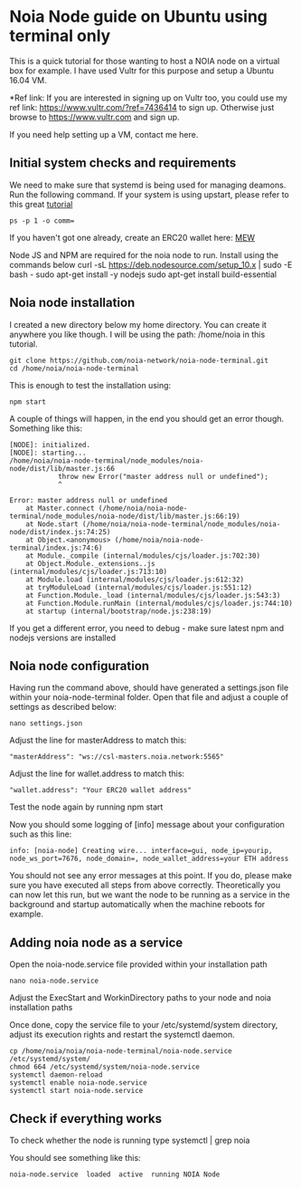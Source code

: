 Noia Node guide on Ubuntu using terminal only
==================

This is a quick tutorial for those wanting to host a NOIA node on a virtual box for example. I have used Vultr for this purpose and setup a Ubuntu 16.04 VM.

*Ref link: If you are interested in signing up on Vultr too, you could use my ref link: https://www.vultr.com/?ref=7436414 to sign up. Otherwise just browse to https://www.vultr.com and sign up.

If you need help setting up a VM, contact me here.

Initial system checks and requirements
-------------
We need to make sure that systemd is being used for managing deamons. Run the following command. If your system is using upstart, please refer to this great [tutorial]( https://www.digitalocean.com/community/tutorials/the-upstart-event-system-what-it-is-and-how-to-use-it)

    ps -p 1 -o comm=

If you haven't got one already, create an ERC20 wallet here: [MEW](https://www.myetherwallet.com/)

Node JS and NPM are required for the noia node to run. Install using the commands below
    curl -sL https://deb.nodesource.com/setup_10.x | sudo -E bash -
    sudo apt-get install -y nodejs
    sudo apt-get install build-essential

Noia node installation
------------
I created a new directory below my home directory. You can create it anywhere you like though. I will be using the path: /home/noia in this tutorial.

    git clone https://github.com/noia-network/noia-node-terminal.git
    cd /home/noia/noia-node-terminal

This is enough to test the installation using:

    npm start

A couple of things will happen, in the end you should get an error though. Something like this:

    [NODE]: initialized.
    [NODE]: starting...
    /home/noia/noia-node-terminal/node_modules/noia-node/dist/lib/master.js:66
                throw new Error("master address null or undefined");
                ^

    Error: master address null or undefined
        at Master.connect (/home/noia/noia-node-terminal/node_modules/noia-node/dist/lib/master.js:66:19)
        at Node.start (/home/noia/noia-node-terminal/node_modules/noia-node/dist/index.js:74:25)
        at Object.<anonymous> (/home/noia/noia-node-terminal/index.js:74:6)
        at Module._compile (internal/modules/cjs/loader.js:702:30)
        at Object.Module._extensions..js (internal/modules/cjs/loader.js:713:10)
        at Module.load (internal/modules/cjs/loader.js:612:32)
        at tryModuleLoad (internal/modules/cjs/loader.js:551:12)
        at Function.Module._load (internal/modules/cjs/loader.js:543:3)
        at Function.Module.runMain (internal/modules/cjs/loader.js:744:10)
        at startup (internal/bootstrap/node.js:238:19)

If you get a different error, you need to debug - make sure latest npm and nodejs versions are installed

Noia node configuration
-------------

Having run the command above, should have generated a settings.json file within your noia-node-terminal folder. Open that file and adjust a couple of settings as described below:

    nano settings.json

Adjust the line for masterAddress to match this:

    "masterAddress": "ws://csl-masters.noia.network:5565"

Adjust the line for wallet.address to match this:

    "wallet.address": "Your ERC20 wallet address"

Test the node again by running
    npm start

Now you should some logging of [info] message about your configuration such as this line:

    info: [noia-node] Creating wire... interface=gui, node_ip=yourip, node_ws_port=7676, node_domain=, node_wallet_address=your ETH address

You should not see any error messages at this point. If you do, please make sure you have executed all steps from above correctly. Theoretically you can now let this run, but we want the node to be running as a service in the background and startup automatically when the machine reboots for example.

Adding noia node as a service
-------------
Open the noia-node.service file provided within your installation path

    nano noia-node.service

Adjust the ExecStart and WorkinDirectory paths to your node and noia installation paths

Once done, copy the service file to your /etc/systemd/system directory, adjust its execution rights and restart the systemctl daemon.

    cp /home/noia/noia/noia-node-terminal/noia-node.service /etc/systemd/system/
    chmod 664 /etc/systemd/system/noia-node.service
    systemctl daemon-reload
    systemctl enable noia-node.service
    systemctl start noia-node.service

Check if everything works
------------

To check whether the node is running type
    systemctl | grep noia

You should see something like this:

    noia-node.service  loaded  active  running NOIA Node
